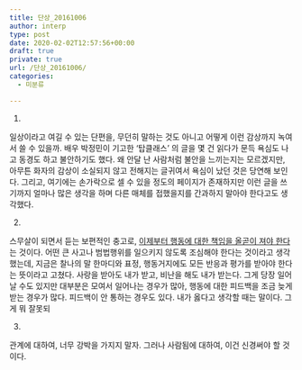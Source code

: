 ```yaml
---
title: 단상_20161006
author: interp
type: post
date: 2020-02-02T12:57:56+00:00
draft: true
private: true
url: /단상_20161006/
categories:
  - 미분류

---
```

1.

일상이라고 여길 수 있는 단편을, 무던히 말하는 것도 아니고 어떻게 이런 감상까지 녹여서 쓸 수 있을까. 배우 박정민이 기고한 &#8216;탑클래스&#8217; 의 글을 몇 건 읽다가 문득 욕심도 나고 동경도 하고 불안하기도 했다. 왜 안달 난 사람처럼 불안을 느끼는지는 모르겠지만, 아무튼 화자의 감상이 소실되지 않고 전해지는 글귀여서 욕심이 났던 것은 당연해 보인다. 그리고, 여기에는 손가락으로 셀 수 있을 정도의 페이지가 존재하지만 이런 글을 쓰기까지 얼마나 많은 생각을 하며 다른 매체를 접했을지를 간과하지 말아야 한다고도 생각했다.

2.

스무살이 되면서 듣는 보편적인 충고로, <span style="text-decoration: underline;">이제부터 행동에 대한 책임을 올곧이 져야 한다</span>는 것이다. 어떤 큰 사고나 범법행위를 일으키지 않도록 조심해야 한다는 것이라고 생각했는데, 지금은 찰나의 말 한마디와 표정, 행동거지에도 모든 반응과 평가를 받아야 한다는 뜻이라고 고쳤다. 사랑을 받아도 내가 받고, 비난을 해도 내가 받는다. 그게 당장 일어날 수도 있지만 대부분은 모여서 일어나는 경우가 많아, 행동에 대한 피드백을 조금 늦게 받는 경우가 많다. 피드백이 안 통하는 경우도 있다. 내가 옳다고 생각할 때는 말이다. 그게 뭐 잘못되

3.

관계에 대하여, 너무 강박을 가지지 말자. 그러나 사람됨에 대하여, 이건 신경써야 할 것이다.

&nbsp;